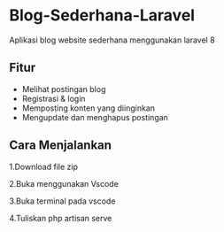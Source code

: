# Blog-Sederhana-Laravel
 Aplikasi blog website sederhana menggunakan laravel 8
## Fitur
- Melihat postingan blog
- Registrasi & login
- Memposting konten yang diinginkan
- Mengupdate dan menghapus postingan
## Cara Menjalankan
 1.Download file zip
 
 2.Buka menggunakan Vscode
 
 3.Buka terminal pada vscode

 4.Tuliskan php artisan serve
 
